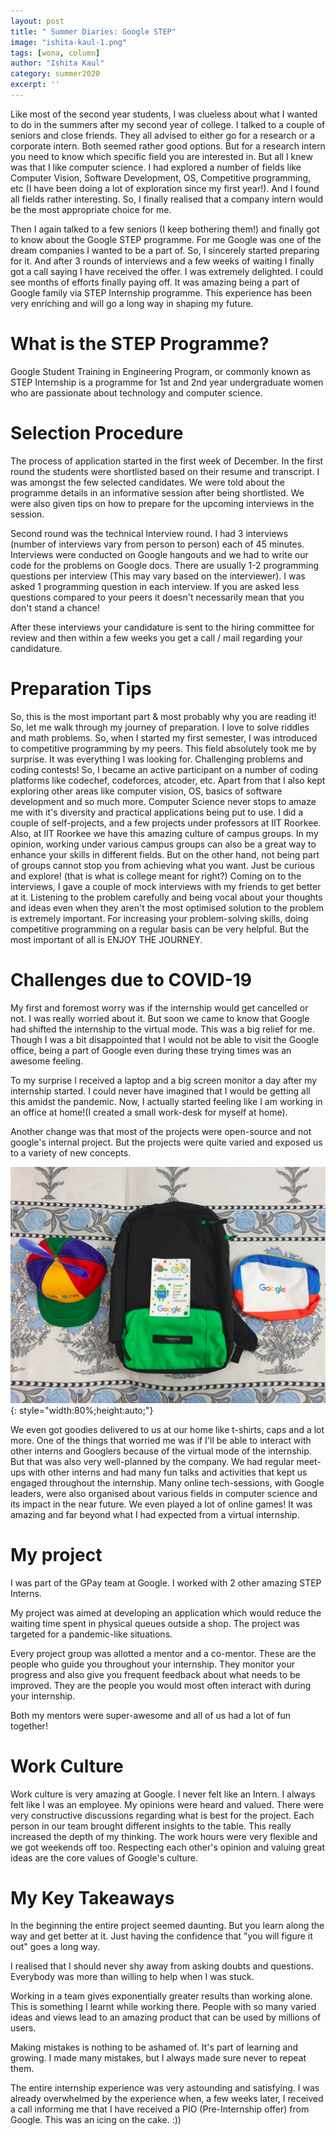 ```yaml
---
layout: post
title: " Summer Diaries: Google STEP"
image: "ishita-kaul-1.png"
tags: [wona, column]
author: "Ishita Kaul"
category: summer2020
excerpt: ''
---
```


Like most of the second year students, I was clueless about what I wanted to do in the summers after my second year of college. I talked to a couple of seniors and close friends. They all advised to either go for a research or a corporate intern. Both seemed rather good options. But for a research intern you need to know which specific field you are interested in. But all I knew was that I like computer science. I had explored a number of fields like Computer Vision, Software Development, OS, Competitive programming, etc (I have been doing a lot of exploration since my first year!). And I found all fields rather interesting. So, I finally realised that a company intern would be the most appropriate choice for me.

Then I again talked to a few seniors (I keep bothering them!) and finally got to know about the Google STEP programme. For me Google was one of the dream companies I wanted to be a part of. So, I sincerely started preparing for it. And after 3 rounds of interviews and a few weeks of waiting I finally got a call saying I have received the offer. I was extremely delighted. I could see months of efforts finally paying off.
It was amazing being a part of Google family via STEP Internship programme. This experience has been very enriching and will go a long way in shaping my future.


# What is the STEP Programme?

Google Student Training in Engineering Program, or commonly known as STEP Internship is a programme for 1st and 2nd year undergraduate women who are passionate about technology and computer science. 

# Selection Procedure

The process of application started in the first week of December. In the first round the students were shortlisted based on their resume and transcript.
I was amongst the few selected candidates. We were told about the programme details in an informative session after being shortlisted. We were also given tips on how to prepare for the upcoming interviews in the session.

Second round was the technical Interview round. I had 3 interviews (number of interviews vary from person to person) each of 45 minutes. Interviews were conducted on Google hangouts and we had to write our code for the problems on Google docs. There are usually 1-2 programming questions per interview (This may vary based on the interviewer). I was asked 1 programming question in each interview. If you are asked less questions compared to your peers it doesn't necessarily mean that you don't stand a chance!

After these interviews your candidature is sent to the hiring committee for review and then within a few weeks you get a call / mail regarding your candidature.

# Preparation Tips

So, this is the most important part & most probably why you are reading it!
So, let me walk through my journey of preparation. 
I love to solve riddles and math problems. So, when I started my first semester, I was introduced to competitive programming by my peers. This field absolutely took me by surprise. It was everything I was looking for. Challenging problems and coding contests! So, I became an active participant on a number of coding platforms like codechef, codeforces, atcoder, etc. 
Apart from that I also kept exploring other areas like computer vision, OS, basics of software development and so much more. Computer Science never stops to amaze me with it's diversity and practical applications being put to use. I did a couple of self-projects, and a few projects under professors at IIT Roorkee.
Also, at IIT Roorkee we have this amazing culture of campus groups. In my opinion, working under various campus groups can also be a great way to enhance your skills in different fields. But on the other hand, not being part of groups cannot stop you from achieving what you want. Just be curious and explore! (that is what is college meant for right?)
Coming on to the interviews, I gave a couple of mock interviews with my friends to get better at it. Listening to the problem carefully and being vocal about your thoughts and ideas even when they aren't the most optimised solution to the problem is extremely important. 
For increasing your problem-solving skills, doing competitive programming on a regular basis can be very helpful.
But the most important of all is ENJOY THE JOURNEY. 

# Challenges due to COVID-19

My first and foremost worry was if the internship would get cancelled or not. I was really worried about it. But soon we came to know that Google had shifted the internship to the virtual mode. This was a big relief for me. Though I was a bit disappointed that I would not be able to visit the Google office, being a part of Google even during these trying times was an awesome feeling. 

To my surprise I received a laptop and a big screen monitor a day after my internship started. I could never have imagined that I would be getting all this amidst the pandemic. Now, I actually started feeling like I am working in an office at home!(I created a small work-desk for myself at home).

Another change was that most of the projects were open-source and not google's internal project. But the projects were quite varied and exposed us to a variety of new concepts. 

![pic](/images/posts/ishita-kaul-2.png){: style="width:80%;height:auto;"}

We even got goodies delivered to us at our home like t-shirts, caps and a lot more.
One of the things that worried me was if I'll be able to interact with other interns and Googlers because of the virtual mode of the internship. But that was also very well-planned by the company. We had regular meet-ups with other interns and had many fun talks and activities that kept us engaged throughout the internship.
Many online tech-sessions, with Google leaders, were also organised about various fields in computer science and its impact in the near future.
We even played a lot of online games! It was amazing and far beyond what I had expected from a virtual internship.

# My project

I was part of the GPay team at Google. I worked with 2 other amazing STEP Interns. 

My project was aimed at developing an application which would reduce the waiting time spent in physical queues outside a shop. The project was targeted for a pandemic-like situations.

Every project group was allotted a mentor and a co-mentor. These are the people who guide you throughout your internship. They monitor your progress and also give you frequent feedback about what needs to be improved. They are the people you would most often interact with during your internship. 

Both my mentors were super-awesome and all of us had a lot of fun together!

# Work Culture

Work culture is very amazing at Google. I never felt like an Intern. I always felt like I was an employee. My opinions were heard and valued. There were very constructive discussions regarding what is best for the project. Each person in our team brought different insights to the table. This really increased the depth of my thinking.
The work hours were very flexible and we got weekends off too. 
Respecting each other's opinion and valuing great ideas are the core values of Google's culture.

# My Key Takeaways

In the beginning the entire project seemed daunting. But you learn along the way and get better at it. Just having the confidence that "you will figure it out" goes a long way.

I realised that I should never shy away from asking doubts and questions. Everybody was more than willing to help when I was stuck.

Working in a team gives exponentially greater results than working alone. This is something I learnt while working there. People with so many varied ideas and views lead to an amazing product that can be used by millions of users.

Making mistakes is nothing to be ashamed of. It's part of learning and growing. I made many mistakes, but I always made sure never to repeat them.

The entire internship experience was very astounding and satisfying. I was already overwhelmed by the experience when, a few weeks later, I received a call informing me that I have received a PIO (Pre-Internship offer) from Google. This was an icing on the cake. :))
